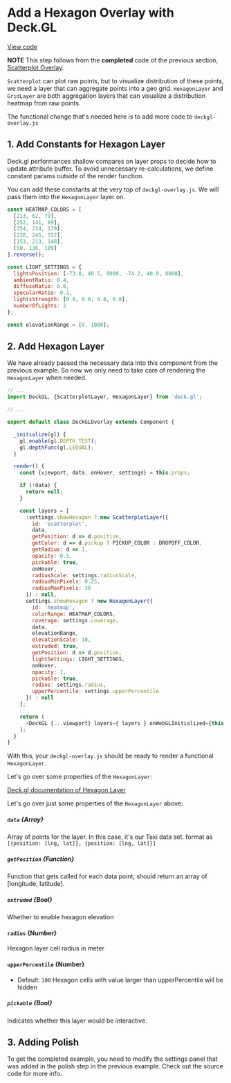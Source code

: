 <!-- INJECT:"HexagonOverlay" -->

# Add a Hexagon Overlay with Deck.GL
[View code](https://github.com/uber-common/vis-tutorial/tree/master/demos/hexagon-overlay)

**NOTE** This step follows from the **completed** code of the previous section,
[Scatterplot Overlay](/#/deck/scatterplot-overlay).

`Scatterplot` can plot raw points, but to visualize distribution of these
points, we need a layer that can aggregate points into a geo grid.
`HexagonLayer` and `GridLayer` are both aggregation layers that
can visualize a distribution heatmap from raw points.

The functional change that's needed here is to add more code to `deckgl-overlay.js`

## 1. Add Constants for Hexagon Layer

Deck.gl performances shallow compares on layer props to decide how to update attribute buffer.
To avoid unnecessary re-calculations, we define constant params outside of the render function.

You can add these constants at the very top of `deckgl-overlay.js`.
We will pass them into the `HexagonLayer` layer on.

```js
const HEATMAP_COLORS = [
  [213, 62, 79],
  [252, 141, 89],
  [254, 224, 139],
  [230, 245, 152],
  [153, 213, 148],
  [50, 136, 189]
].reverse();

const LIGHT_SETTINGS = {
  lightsPosition: [-73.8, 40.5, 8000, -74.2, 40.9, 8000],
  ambientRatio: 0.4,
  diffuseRatio: 0.6,
  specularRatio: 0.2,
  lightsStrength: [0.8, 0.0, 0.8, 0.0],
  numberOfLights: 2
};

const elevationRange = [0, 1000];
```

## 2. Add Hexagon Layer

We have already passed the necessary data into this component from the previous example. So now we only need to take care of rendering the `HexagonLayer` when needed.

```js
// ...
import DeckGL, {ScatterplotLayer, HexagonLayer} from 'deck.gl';

// ...

export default class DeckGLOverlay extends Component {

  _initialize(gl) {
    gl.enable(gl.DEPTH_TEST);
    gl.depthFunc(gl.LEQUAL);
  }

  render() {
    const {viewport, data, onHover, settings} = this.props;

    if (!data) {
      return null;
    }

    const layers = [
      !settings.showHexagon ? new ScatterplotLayer({
        id: 'scatterplot',
        data,
        getPosition: d => d.position,
        getColor: d => d.pickup ? PICKUP_COLOR : DROPOFF_COLOR,
        getRadius: d => 1,
        opacity: 0.5,
        pickable: true,
        onHover,
        radiusScale: settings.radiusScale,
        radiusMinPixels: 0.25,
        radiusMaxPixels: 30
      }) : null,
      settings.showHexagon ? new HexagonLayer({
        id: 'heatmap',
        colorRange: HEATMAP_COLORS,
        coverage: settings.coverage,
        data,
        elevationRange,
        elevationScale: 10,
        extruded: true,
        getPosition: d => d.position,
        lightSettings: LIGHT_SETTINGS,
        onHover,
        opacity: 1,
        pickable: true,
        radius: settings.radius,
        upperPercentile: settings.upperPercentile
      }) : null
    ];

    return (
      <DeckGL {...viewport} layers={ layers } onWebGLInitialized={this._initialize} />
    );
  }
}
```

With this, your `deckgl-overlay.js` should be ready to  render a functional `HexagonLayer`.

Let's go over some properties of the `HexagonLayer`:

[Deck.gl documentation of Hexagon Layer](https://uber.github.io/deck.gl/#/documentation/layer-catalog/hexagon-layer)

Let's go over just some properties of the `HexagonLayer` above:

##### `data` {Array}
Array of points for the layer. In this case, it's our Taxi data set.
format as `[{position: [lng, lat]}, {position: [lng, lat]}]`

##### `getPosition` {Function}
Function that gets called for each data point, should return an array of [longitude, latitude].

##### `extruded` {Bool}
Whether to enable hexagon elevation

#### `radius` {Number}
Hexagon layer cell radius in meter

#### `upperPercentile` {Number}
- Default: `100`
Hexagon cells with value larger than upperPercentile will be hidden

##### `pickable` {Bool}
Indicates whether this layer would be interactive.

## 3. Adding Polish

To get the completed example, you need to modify the settings panel that was added in the polish step in the previous example. Check out the source code for more info.

